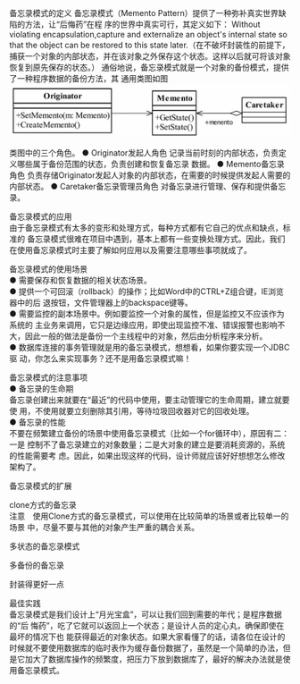备忘录模式的定义
备忘录模式（Memento Pattern）提供了一种弥补真实世界缺陷的方法，让“后悔药”在程
序的世界中真实可行，其定义如下：
Without violating encapsulation,capture and externalize an object's internal state so that the object can be restored to this state later.（在不破坏封装性的前提下，捕获一个对象的内部状态，并在该对象之外保存这个状态。这样以后就可将该对象恢复到原先保存的状态。）
通俗地说，备忘录模式就是一个对象的备份模式，提供了一种程序数据的备份方法，其
通用类图如图 ![](备忘录模式的通用类图.png)


类图中的三个角色。
● Originator发起人角色
记录当前时刻的内部状态，负责定义哪些属于备份范围的状态，负责创建和恢复备忘录
数据。
● Memento备忘录角色
负责存储Originator发起人对象的内部状态，在需要的时候提供发起人需要的内部状态。
● Caretaker备忘录管理员角色
对备忘录进行管理、保存和提供备忘录。


备忘录模式的应用  
由于备忘录模式有太多的变形和处理方式，每种方式都有它自己的优点和缺点，标准的
备忘录模式很难在项目中遇到，基本上都有一些变换处理方式。因此，我们在使用备忘录模式时主要了解如何应用以及需要注意哪些事项就成了。  

备忘录模式的使用场景   
● 需要保存和恢复数据的相关状态场景。  
● 提供一个可回滚（rollback）的操作；比如Word中的CTRL+Z组合键，IE浏览器中的后
退按钮，文件管理器上的backspace键等。  
● 需要监控的副本场景中。例如要监控一个对象的属性，但是监控又不应该作为系统的
主业务来调用，它只是边缘应用，即使出现监控不准、错误报警也影响不大，因此一般的做法是备份一个主线程中的对象，然后由分析程序来分析。  
● 数据库连接的事务管理就是用的备忘录模式，想想看，如果你要实现一个JDBC驱
动，你怎么来实现事务？还不是用备忘录模式嘛！  



备忘录模式的注意事项  
● 备忘录的生命期  
备忘录创建出来就要在“最近”的代码中使用，要主动管理它的生命周期，建立就要使
用，不使用就要立刻删除其引用，等待垃圾回收器对它的回收处理。  
● 备忘录的性能  
不要在频繁建立备份的场景中使用备忘录模式（比如一个for循环中），原因有二：一是
控制不了备忘录建立的对象数量；二是大对象的建立是要消耗资源的，系统的性能需要考
虑。因此，如果出现这样的代码，设计师就应该好好想想怎么修改架构了。  




备忘录模式的扩展  

clone方式的备忘录   
注意　使用Clone方式的备忘录模式，可以使用在比较简单的场景或者比较单一的场景
中，尽量不要与其他的对象产生严重的耦合关系。  

多状态的备忘录模式  

多备份的备忘录  

封装得更好一点   



最佳实践  
备忘录模式是我们设计上“月光宝盒”，可以让我们回到需要的年代；是程序数据的“后
悔药”，吃了它就可以返回上一个状态；是设计人员的定心丸，确保即使在最坏的情况下也
能获得最近的对象状态。如果大家看懂了的话，请各位在设计的时候就不要使用数据库的临时表作为缓存备份数据了，虽然是一个简单的办法，但是它加大了数据库操作的频繁度，把压力下放到数据库了，最好的解决办法就是使用备忘录模式。


